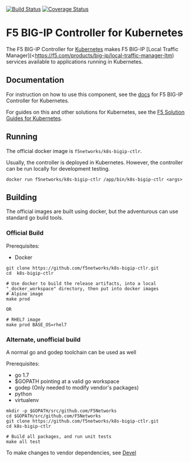 [![Build Status](https://travis-ci.org/F5Networks/k8s-bigip-ctlr.svg?branch=master)](https://travis-ci.org/F5Networks/k8s-bigip-ctlr) [![Coverage Status](https://coveralls.io/repos/github/F5Networks/k8s-bigip-ctlr/badge.svg?branch=HEAD)](https://coveralls.io/github/F5Networks/k8s-bigip-ctlr?branch=HEAD)

F5 BIG-IP Controller for Kubernetes
===================================

The F5 BIG-IP Controller for [Kubernetes](http://kubernetes.io/) makes F5 BIG-IP
[Local Traffic Manager](<https://f5.com/products/big-ip/local-traffic-manager-ltm)
services available to applications running in Kubernetes.

Documentation
-------------

For instruction on how to use this component, see the
[docs](http://clouddocs.f5.com/products/connectors/k8s-bigip-ctlr/latest/)
for F5 BIG-IP Controller for Kubernetes.

For guides on this and other solutions for Kubernetes, see the
[F5 Solution Guides for Kubernetes](http://clouddocs.f5.com/containers/latest/kubernetes).


Running
-------

The official docker image is `f5networks/k8s-bigip-ctlr`.

Usually, the controller is deployed in Kubernetes. However, the controller can be run locally for development testing.

```shell
docker run f5networks/k8s-bigip-ctlr /app/bin/k8s-bigip-ctlr <args>
```


Building
--------

The official images are built using docker, but the adventurous can use standard go build tools.

### Official Build

Prerequisites:
- Docker

```shell
git clone https://github.com/f5networks/k8s-bigip-ctlr.git
cd  k8s-bigip-ctlr

# Use docker to build the release artifacts, into a local "_docker_workspace" directory, then put into docker images
# Alpine image
make prod

OR

# RHEL7 image
make prod BASE_OS=rhel7
```


### Alternate, unofficial build

A normal go and godep toolchain can be used as well

Prerequisites:
- go 1.7
- $GOPATH pointing at a valid go workspace
- godep (Only needed to modify vendor's packages)
- python
- virtualenv

```shell
mkdir -p $GOPATH/src/github.com/F5Networks
cd $GOPATH/src/github.com/F5Networks
git clone https://github.com/f5networks/k8s-bigip-ctlr.git
cd k8s-bigip-ctlr

# Build all packages, and run unit tests
make all test
```

To make changes to vendor dependencies, see [Devel](DEVEL.md)
